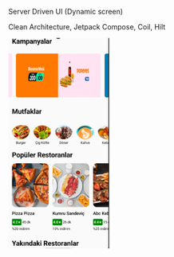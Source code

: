 Server Driven UI (Dynamic screen)

Clean Architecture, Jetpack Compose, Coil, Hilt

<img src="https://github.com/sercanyigit/server-driven-ui-app/blob/main/images/screen1.png" width=40% height=40%>
